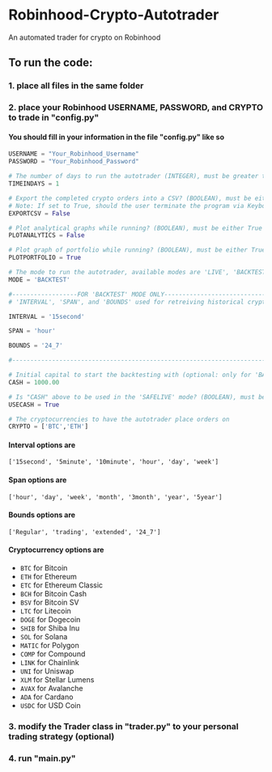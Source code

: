 # Robinhood-Crypto-Autotrader
An automated trader for crypto on Robinhood

## To run the code:
### 1. place all files in the same folder 
### 2. place your Robinhood USERNAME, PASSWORD, and CRYPTO to trade in "config.py"

#### You should fill in your information in the file "config.py" like so

```python
USERNAME = "Your_Robinhood_Username"
PASSWORD = "Your_Robinhood_Password"

# The number of days to run the autotrader (INTEGER), must be greater than zero (0)
TIMEINDAYS = 1

# Export the completed crypto orders into a CSV? (BOOLEAN), must be either True or False
# Note: If set to True, should the user terminate the program via KeyboardInterrupt while trading, then the csv will still be exported
EXPORTCSV = False

# Plot analytical graphs while running? (BOOLEAN), must be either True or False
PLOTANALYTICS = False

# Plot graph of portfolio while running? (BOOLEAN), must be either True of False
PLOTPORTFOLIO = True

# The mode to run the autotrader, available modes are 'LIVE', 'BACKTEST', and 'SAFELIVE'
MODE = 'BACKTEST'

#------------------FOR 'BACKTEST' MODE ONLY---------------------------------
# 'INTERVAL', 'SPAN', and 'BOUNDS' used for retreiving historical crypto data for backtesting

INTERVAL = '15second'

SPAN = 'hour'

BOUNDS = '24_7'

#---------------------------------------------------------------------------

# Initial capital to start the backtesting with (optional: only for 'BACKTEST' and possibly 'SAFELIVE' modes)
CASH = 1000.00

# Is "CASH" above to be used in the 'SAFELIVE' mode? (BOOLEAN), must be either True or False
USECASH = True

# The cryptocurrencies to have the autotrader place orders on
CRYPTO = ['BTC','ETH']
```

#### Interval options are
`['15second', '5minute', '10minute', 'hour', 'day', 'week']`

#### Span options are
`['hour', 'day', 'week', 'month', '3month', 'year', '5year']`

#### Bounds options are
`['Regular', 'trading', 'extended', '24_7']`

#### Cryptocurrency options are 
- `BTC` for Bitcoin
- `ETH` for Ethereum
- `ETC` for Ethereum Classic
- `BCH` for Bitcoin Cash
- `BSV` for Bitcoin SV
- `LTC` for Litecoin
- `DOGE` for Dogecoin
- `SHIB` for Shiba Inu
- `SOL` for Solana
- `MATIC` for Polygon
- `COMP` for Compound
- `LINK` for Chainlink
- `UNI` for Uniswap
- `XLM` for Stellar Lumens
- `AVAX` for Avalanche
- `ADA` for Cardano
- `USDC` for USD Coin

### 3. modify the Trader class in "trader.py" to your personal trading strategy (optional)
### 4. run "main.py"
